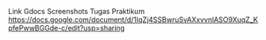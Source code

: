 Link Gdocs Screenshots Tugas Praktikum https://docs.google.com/document/d/1IqZj4SSBwruSvAXxvvnlASO9XuqZ_KpfePwwBGGde-c/edit?usp=sharing
